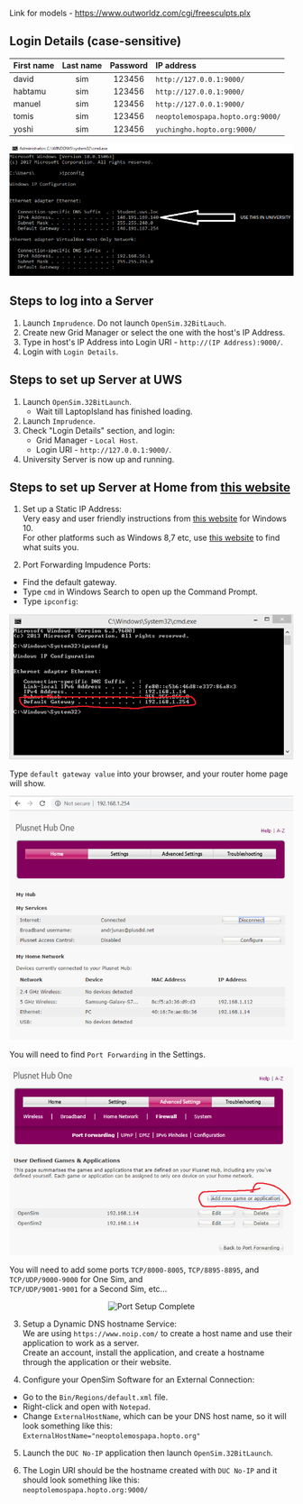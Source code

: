  Link for models - https://www.outworldz.com/cgi/freesculpts.plx
 
## Login Details (case-sensitive)
| First name | Last name | Password | IP address |
| :--- | :---: | :---: |:--- |
| david | sim | 123456 | ```http://127.0.0.1:9000/``` |
| habtamu | sim | 123456 | ```http://127.0.0.1:9000/``` |
| manuel | sim | 123456 | ```http://127.0.0.1:9000/``` |
| tomis | sim | 123456 | ```neoptolemospapa.hopto.org:9000/```|
| yoshi | sim | 123456 | ```yuchingho.hopto.org:9000/``` |

<p align="center">
  <img src="https://github.com/yuchingho/VirtualWorld/blob/master/README%20Images/University%20IPv4.png?raw=true" alt="Univerisity IPv4"/>
</p>

## Steps to log into a Server
1. Launch ```Imprudence```. Do not launch ```OpenSim.32BitLauch```.
2. Create new Grid Manager or select the one with the host's IP Address.
3. Type in host's IP Address into Login URI - ```http://(IP Address):9000/```.
4. Login with ```Login Details```.

## Steps to set up Server at UWS
1. Launch ```OpenSim.32BitLaunch```.
   - Wait till LaptopIsland has finished loading.
2. Launch ```Imprudence```.
3. Check "Login Details" section, and login:
   - Grid Manager - ```Local Host```.
   - Login URI - ```http://127.0.0.1:9000/```.
4. University Server is now up and running.

## Steps to set up Server at Home from [this website](https://chapter-and-metaverse.blogspot.com/2008/11/3-remotely-connecting-to-standalone-sim.html)
1. Set up a Static IP Address:\
Very easy and user friendly instructions from [this website](https://portforward.com/networking/static-ip-windows-10.htm) for Windows 10.\
For other platforms such as Windows 8,7 etc, use [this website](https://portforward.com/networking/staticip.htm) to find what suits you.

2. Port Forwarding Impudence Ports:
- Find the default gateway.
- Type ```cmd``` in Windows Search to open up the Command Prompt.
- Type ```ipconfig```:
<p align="center">
  <img src="https://github.com/yuchingho/VirtualWorld/blob/master/README%20Images/DefaultGateway.png?raw=true" alt="DefaultGateway"/>
</p>

Type ```default gateway value``` into your browser, and your router home page will show.
<p align="center">
  <img src="https://github.com/yuchingho/VirtualWorld/blob/master/README%20Images/Home%20Page.png?raw=true" alt="Home Page"/>
</p>

You will need to find ```Port Forwarding``` in the Settings.
<p align="center">
  <img src="https://github.com/yuchingho/VirtualWorld/blob/master/README%20Images/Port%20Initialize.png?raw=true" alt="Port Initialize"/>
</p>

You will need to add some ports ```TCP/8000-8005```, ```TCP/8895-8895```, and ```TCP/UDP/9000-9000``` for One Sim, and\
```TCP/UDP/9001-9001``` for a Second Sim, etc...
<p align="center">
  <img src="https://github.com/yuchingho/VirtualWorld/blob/master/README%20Images/Port%20Setup%20Complete.png?raw=true" alt="Port Setup Complete"/>
</p>

3. Setup a Dynamic DNS hostname Service:\
We are using ```https://www.noip.com/``` to create a host name and use their application to work as a server.\
Create an account, install the application, and create a hostname through the application or their website.

4. Configure your OpenSim Software for an External Connection:
- Go to the ```Bin/Regions/default.xml``` file.
- Right-click and open with ```Notepad```.
- Change ```ExternalHostName```, which can be your DNS host name, so it will look something like this:\
    ```ExternalHostName="neoptolemospapa.hopto.org"```
    
5. Launch the ```DUC No-IP``` application then launch ```OpenSim.32BitLaunch```.

6. The Login URI should be the hostname created with ```DUC No-IP``` and it should look something like this:\
```neoptolemospapa.hopto.org:9000/```